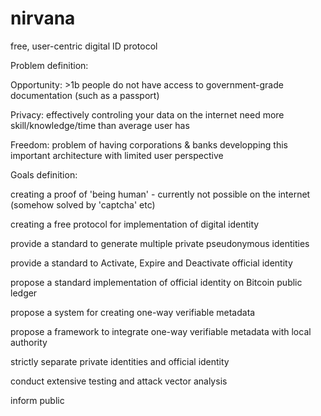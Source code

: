# nirvana
free, user-centric digital ID protocol

Problem definition:

Opportunity: >1b people do not have access to government-grade documentation (such as a passport) 

Privacy: effectively controling your data on the internet need more skill/knowledge/time than average user has

Freedom: problem of having corporations & banks developping this important architecture with limited user perspective

Goals definition:

creating a proof of 'being human' - currently not possible on the internet (somehow solved by 'captcha' etc)

creating a free protocol for implementation of digital identity

provide a standard to generate multiple private pseudonymous identities

provide a standard to Activate, Expire and Deactivate official identity

propose a standard implementation of official identity on Bitcoin public ledger

propose a system for creating one-way verifiable metadata

propose a framework to integrate one-way verifiable metadata with local authority

strictly separate private identities and official identity

conduct extensive testing and attack vector analysis

inform public
